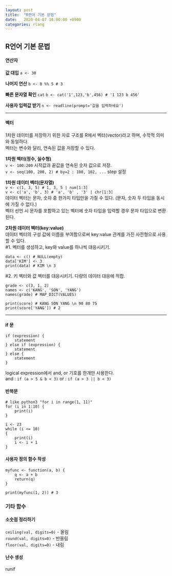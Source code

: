 ```yaml
---
layout: post
title:  "R언어 기본 문법"
date:   2020-04-07 16:00:00 +0900
categories: rlang
---
```


## R언어 기본 문법

#### 연산자

**값 대입** `a <- 30`

**나머지 연산** `b <- 8 %% 5 # 3`

**빠른 문자열 확인** `cat` `b <- cat('1',123,'b',456) # '1 123 b 456'`

**사용자 입력값 받기** `n <- readline(prompt='값을 입력하세요')`

----

#### 벡터
1차원 데이터를 저장하기 위한 자료 구조를 R에서 벡터(vector)라고 하며, 수학적 의미와 동일하다.  
벡터는 변수와 달리, 연속된 값을 저장할 수 있다.

**1차원 벡터(정수, 실수형)**  
`v <- 100:200` 시작값과 끝값을 연속된 숫자 값으로 저장.  
`v <- seq(100, 200, 2) # by=2 : 100, 102, ...` step 설정

**1차원 데이터 벡터(문자열)**  
`v <- c(1, 3, 5) # 1, 3, 5 | num[1:3]`  
`v <- c('a', 'b', 3) # 'a', 'b' , '3' | chr[1:3]`  
데이터 벡터는 문자, 숫자 중 한가지 타입만을 가질 수 있다. (문자, 숫자 두 타입을 동시에 가질 수 없다.)  
벡터 선언 시 문자를 포함하고 있는 벡터에 숫자 타입을 입력할 경우 문자 타입으로 변환된다.

**2차원 데이터 벡터(key:value)**  
데이터 벡터의 구성 값에 이름을 부여함으로써 key:value 관계를 가진 사전형으로 사용할 수 있다.  
#1. 벡터를 생성하고, key와 value를 하나씩 대응시키기.
```
data <- c() # NULL(empty)
data['KIM'] <- 3
print(data) # KIM \n 3
```

#2. 키 벡터와 값 벡터를 대응시키기. 다량의 데이터 대응에 적합.
```
grade <- c(3, 1, 2)
names <- c('KANG', 'SON', 'YANG')
names(grade) # MAP_DICT(VALUES)

print(score) # KANG SON YANG \n 90 80 75
print(score['YANG']) # 2
```

----


#### if 문
```
if (expression) {
	statement
} else if (expression) {
	statement
} else {
	statement
}
```

logical expression에서 and, or 기호를 한개만 사용한다.  
and : `if (a > 5 & b < 3)` or : `if (a > 3 || b < 3)`


#### 반복문
```
# like python3 "for i in range(1, 11)"
for (i in 1:10) {
	print(i)
}
```

```
i <- 23
while (i <= 10)
{
	print(i)
	i <- i + 1
}
```

#### 사용자 정의 함수 작성
```
myfunc <- function(a, b) {
	q <- a + b
	return(q)
}

print(myfunc(1, 2)) # 3
```

### 기타 함수
#### 소숫점 정리하기
`ceiling(val, digits=0)` - 올림  
`round(val, digits=0)` - 반올림  
`floor(val, digits=0)` - 내림

#### 난수 생성
runif
